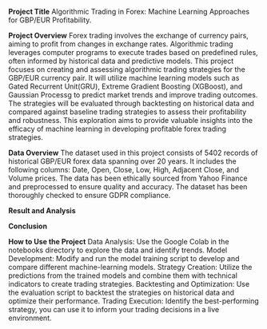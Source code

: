 **Project Title**
Algorithmic Trading in Forex: Machine Learning Approaches for GBP/EUR Profitability.

**Project Overview** 
Forex trading involves the exchange of currency pairs, aiming to profit from changes in exchange rates. Algorithmic trading leverages computer programs to execute trades based on predefined rules, often informed by historical data and predictive models. This project focuses on creating and assessing algorithmic trading strategies for the GBP/EUR currency pair. It will utilize machine learning models such as Gated Recurrent Unit(GRU), Extreme Gradient Boosting (XGBoost), and Gaussian Processg to predict market trends and improve trading outcomes. The strategies will be evaluated through backtesting on historical data and compared against baseline trading strategies to assess their profitability and robustness. This exploration aims to provide valuable insights into the efficacy of machine learning in developing profitable forex trading strategies.

**Data Overview**
The dataset used in this project consists of 5402 records of historical GBP/EUR forex data spanning over 20 years. It includes the following columns: Date, Open, Close, Low, High, Adjacent Close, and Volume prices. The data has been ethically sourced from Yahoo Finance and preprocessed to ensure quality and accuracy. The dataset has been thoroughly checked to ensure GDPR compliance.

**Result and Analysis**


**Conclusion**



**How to Use the Project**
Data Analysis: Use the Google Colab in the notebooks directory to explore the data and identify trends.
Model Development: Modify and run the model training script to develop and compare different machine-learning models.
Strategy Creation: Utilize the predictions from the trained models and combine them with technical indicators to create trading strategies.
Backtesting and Optimization: Use the evaluation script to backtest the strategies on historical data and optimize their performance.
Trading Execution: Identify the best-performing strategy, you can use it to inform your trading decisions in a live environment.
